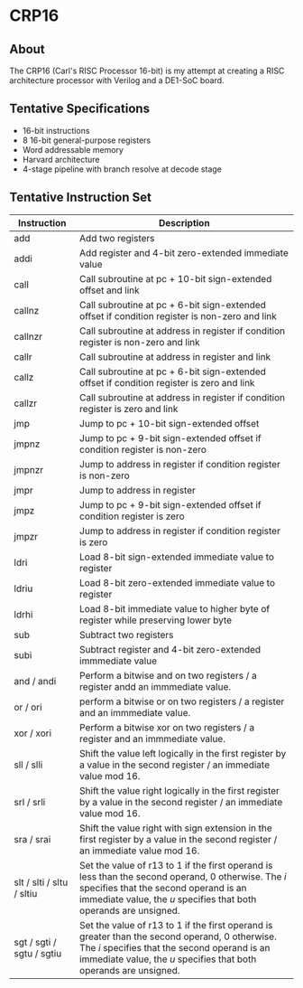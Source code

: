 # CRP16

## About

The CRP16 (Carl's RISC Processor 16-bit) is my attempt at creating a RISC architecture processor with Verilog and a DE1-SoC board.

## Tentative Specifications
- 16-bit instructions
- 8 16-bit general-purpose registers
- Word addressable memory
- Harvard architecture
- 4-stage pipeline with branch resolve at decode stage

## Tentative Instruction Set

| Instruction | Description |
| - | - |
| add | Add two registers |
| addi | Add register and 4-bit zero-extended immediate value |
| call | Call subroutine at pc + 10-bit sign-extended offset and link |
| callnz | Call subroutine at pc + 6-bit sign-extended offset if condition register is non-zero and link |
| callnzr | Call subroutine at address in register if condition register is non-zero and link |
| callr | Call subroutine at address in register and link |
| callz | Call subroutine at pc + 6-bit sign-extended offset if condition register is zero and link |
| callzr | Call subroutine at address in register if condition register is zero and link |
| jmp | Jump to pc + 10-bit sign-extended offset |
| jmpnz | Jump to pc + 9-bit sign-extended offset if condition register is non-zero |
| jmpnzr | Jump to address in register if condition register is non-zero |
| jmpr | Jump to address in register |
| jmpz | Jump to pc + 9-bit sign-extended offset if condition register is zero |
| jmpzr | Jump to address in register if condition register is zero |
| ldri | Load 8-bit sign-extended immediate value to register |
| ldriu | Load 8-bit zero-extended immediate value to register |
| ldrhi | Load 8-bit immediate value to higher byte of register while preserving lower byte |
| sub  | Subtract two registers |
| subi | Subtract register and 4-bit zero-extended immmediate value |
| and / andi | Perform a bitwise and on two registers / a register andd an immmediate value.  |
| or / ori | perform a bitwise or on two registers / a register and an immmediate value. |
| xor / xori | Perform a bitwise xor on two registers / a register and an immmediate value. |
| sll / slli | Shift the value left logically in the first register by a value in the second register / an immediate value mod 16. |
| srl / srli | Shift the value right logically in the first register by a value in the second register / an immediate value mod 16. |
| sra / srai | Shift the value right with sign extension in the first register by a value in the second register / an immediate value mod 16. |
| slt / slti / sltu / sltiu | Set the value of r13 to 1 if the first operand is less than the second operand, 0 otherwise. The *i* specifies that the second operand is an immediate value, the *u* specifies that both operands are unsigned. |
| sgt / sgti / sgtu / sgtiu | Set the value of r13 to 1 if the first operand is greater than the second operand, 0 otherwise. The *i* specifies that the second operand is an immediate value, the *u* specifies that both operands are unsigned. |
